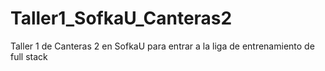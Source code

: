 # Taller1_SofkaU_Canteras2
Taller 1 de Canteras 2 en SofkaU para entrar a la liga de entrenamiento de full stack
